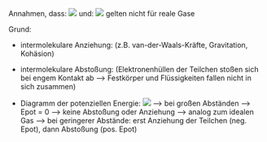 Annahmen, dass:
![](Pasted%20image%2020240426155551.png)
und:
![](Pasted%20image%2020240426155557.png)
gelten nicht für reale Gase

Grund:
- intermolekulare Anziehung:
	(z.B. van-der-Waals-Kräfte, Gravitation, Kohäsion)
- intermolekulare Abstoßung:
	(Elektronenhüllen der Teilchen stoßen sich bei engem Kontakt ab --> Festkörper und Flüssigkeiten fallen nicht in sich zusammen)

- Diagramm der potenziellen Energie: 
![](Pasted%20image%2020240426160451.png)
--> bei großen Abständen --> Epot = 0 --> keine Abstoßung oder Anziehung --> analog zum idealen Gas
--> bei geringerer Abstände: erst Anziehung der Teilchen (neg. Epot), dann Abstoßung (pos. Epot)